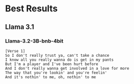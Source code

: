 # Best Results

## Llama 3.1

### Llama-3.2-3B-bnb-4bit
```
[Verse 1]
So I don't really trust ya, can't take a chance
I know all you really wanna do is get in my pants
But I'm a player and I've been hurt before
And I don't really wanna get involved in a love for more
The way that you're lookin' and you're feelin'
And it's nothin' to me, oh, nothin' to me
```